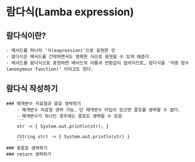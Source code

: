 # 람다식(Lamba expression)

## 람다식이란?
	- 메서드를 하나의 '식(expression)'으로 표현한 것
	- 람다식은 메서드를 간략하면서도 명확한 식으로 표현할 수 있게 해준다.
	- 메서드를 람다식으로 표현하면 메서드의 이름과 반환값이 없어지므로, 람다식을 '익명 함수(anonymous function)' 이라고도 한다.

## 람다식 작성하기
	### 매개변수 자료형과 괄호 생략하기
		- 매개변수 자료형 생략 가능, 단 매개변수 타입이 있으면 괄호를 생략할 수 없다.
		- 매개변수가 하나인 경우에는 괄호도 생략할 수 있음
		```
		str -> { System.out.println(str); }
		
		(String str) -> { System.out.println(str) }
		```
	### 중괄호 생략하기
	### return 생략하기
	

